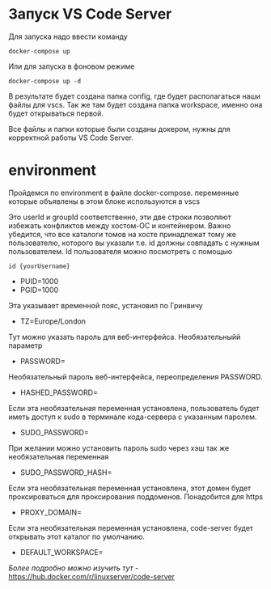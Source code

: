 # Запуск VS Code Server 

Для запуска надо ввести команду

```
docker-compose up
```
Или для запуска в фоновом режиме 
```
docker-compose up -d
```

В результате будет создана папка config, где будет располагаться наши файлы для vscs. Так же там будет создана папка workspace, именно она будет открываться первой.

Все файлы и папки которые были созданы докером, нужны для корректной работы VS Code Server.

# environment
Пройдемся по environment в файле docker-compose.
переменные которые объявлены в этом блоке используются в vscs

Это userId и groupId соответственно, эти две строки позволяют избежать конфликтов между хостом-ОС и контейнером. 
Важно убедится, что все каталоги томов на хосте принадлежат тому же пользователю, которого вы указали т.е. id должны совпадать с нужным пользователем. 
Id пользователя можно посмотреть с помощью 
```
id {yourUsername}
```
 - PUID=1000  
 - PGID=1000
      
Эта указывает временной пояс, установил по Гринвичу 
- TZ=Europe/London

Тут можно указать пароль для веб-интерфейса. Необязательныйй параметр
- PASSWORD=
      
Необязательный пароль веб-интерфейса, переопределения PASSWORD.
 - HASHED_PASSWORD= 
      

Если эта необязательная переменная установлена, пользователь будет иметь доступ к sudo в терминале кода-сервера с указанным паролем.
- SUDO_PASSWORD=
 
При желании можно установить пароль sudo через хэш так же необязательная переменная
 - SUDO_PASSWORD_HASH= 
      
Если эта необязательная переменная установлена, этот домен будет проксироваться для проксирования поддоменов. Понадобится для https
- PROXY_DOMAIN=
      
Если эта необязательная переменная установлена, code-server будет открывать этот каталог по умолчанию.
- DEFAULT_WORKSPACE=

*Более подробно можно изучить тут* - https://hub.docker.com/r/linuxserver/code-server
